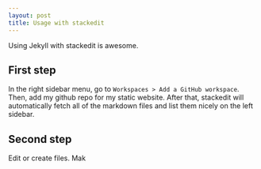 ```yaml
---
layout: post
title: Usage with stackedit
---
```


Using Jekyll with stackedit is awesome.

## First step
In the right sidebar menu, go to `Workspaces > Add a GitHub workspace`. Then, add my github repo for my static website.
After that, stackedit will automatically fetch all of the markdown files and list them nicely on the left sidebar.

## Second step
Edit or create files. Mak
<!--stackedit_data:
eyJoaXN0b3J5IjpbLTEwOTcxMDQzOTYsMTc0MzAyMjQzNl19
-->